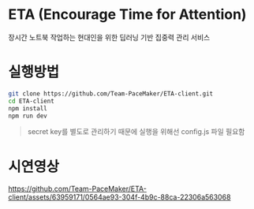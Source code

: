 # ETA (Encourage Time for Attention)

장시간 노트북 작업하는 현대인을 위한 딥러닝 기반 집중력 관리 서비스

# 실행방법

```bash
git clone https://github.com/Team-PaceMaker/ETA-client.git
cd ETA-client
npm install
npm run dev
```

> secret key를 별도로 관리하기 때문에 실행을 위해선 config.js 파일 필요함

# 시연영상

https://github.com/Team-PaceMaker/ETA-client/assets/63959171/0564ae93-304f-4b9c-88ca-22306a563068

